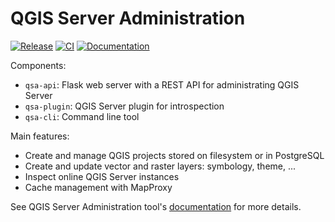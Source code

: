 # QGIS Server Administration

[![Release](https://img.shields.io/badge/release-1.1.0-green.svg)](https://github.com/pblottiere/QSA/releases)
[![CI](https://img.shields.io/github/actions/workflow/status/pblottiere/QSA/tests.yml)](https://github.com/pblottiere/QSA/actions)
[![Documentation](https://img.shields.io/badge/docs-Book-informational)](https://pblottiere.github.io/QSA/)

Components:

* `qsa-api`: Flask web server with a REST API for administrating QGIS Server
* `qsa-plugin`: QGIS Server plugin for introspection
* `qsa-cli`: Command line tool

Main features:

* Create and manage QGIS projects stored on filesystem or in PostgreSQL
* Create and update vector and raster layers: symbology, theme, ...
* Inspect online QGIS Server instances
* Cache management with MapProxy

See QGIS Server Administration tool's [documentation](https://pblottiere.github.io/QSA/) for more details.
